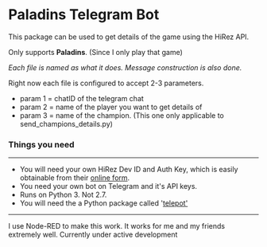 # Paladins Telegram Bot

This package can be used to get details of the game using the HiRez API.

Only supports **Paladins**. (Since I only play that game)

*Each file is named as what it does. Message construction is also done.*


Right now each file is configured to accept 2-3 parameters.

 - param 1 = chatID of the telegram chat
 - param 2 = name of the player you want to get details of
 - param 3 = name of the champion. (This one only applicable to send_champions_details.py)

  


### Things you need
---

 - You will need your own HiRez Dev ID and Auth Key, which is easily obtainable from their [online form](https://fs12.formsite.com/HiRez/form48/secure_index.html).  
 - You need your own bot on Telegram and it's API keys.
 - Runs on Python 3. Not 2.7.
 - You will need the a Python package called
   '[telepot'](https://pypi.org/project/telepot/)


---
I use Node-RED to make this work. It works for me and my friends extremely well. 
Currently under active development